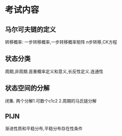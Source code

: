 
# 考试内容

## 马尔可夫链的定义

转移概率:
一步转移概率,一步转移概率矩阵
n步转移,CK方程

## 状态分类

周期,非周期.首重概率定义和意义,长反性定义.连通性

## 状态空间的分解

闭集.
两个分解1.可数个c1c2                    2.周期的马氏链分解

## PIJN

渐进性质和平稳分布,平稳分布存在性条件